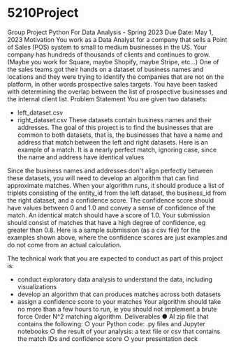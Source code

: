 # 5210Project
Group Project
Python For Data Analysis - Spring 2023
Due Date: May 1, 2023
Motivation
You work as a Data Analyst for a company that sells a Point of Sales (POS) system to small to
medium businesses in the US. Your company has hundreds of thousands of clients and
continues to grow. (Maybe you work for Square, maybe Shopify, maybe Stripe, etc…) One of
the sales teams got their hands on a dataset of business names and locations and they were
trying to identify the companies that are not on the platform, in other words prospective sales
targets. You have been tasked with determining the overlap between the list of prospective
businesses and the internal client list.
Problem Statement
You are given two datasets:
- left_dataset.csv
- right_dataset.csv
These datasets contain business names and their addresses.
The goal of this project is to find the businesses that are common to both datasets, that is, the
businesses that have a name and address that match between the left and right datasets. Here
is an example of a match. It is a nearly perfect match, ignoring case, since the name and
address have identical values

Since the business names and addresses don't align perfectly between these datasets, you will
need to develop an algorithm that can find approximate matches. When your algorithm runs, it
should produce a list of triplets consisting of the entity_id from the left dataset, the business_id
from the right dataset, and a confidence score. The confidence score should have values
between 0 and 1.0 and convey a sense of confidence of the match. An identical match should
have a score of 1.0.
Your submission should consist of matches that have a high degree of confidence, eg greater
than 0.8.
Here is a sample submission (as a csv file) for the examples shown above, where the
confidence scores are just examples and do not come from an actual calculation.


The technical work that you are expected to conduct as part of this project is:
- conduct exploratory data analysis to understand the data, including visualizations
- develop an algorithm that can produces matches across both datasets
- assign a confidence score to your matches
Your algorithm should take no more than a few hours to run, ie you should not implement a
brute force Order N^2 matching algorithm.
Deliverables
● Al zip file that contains the following:
○ your Python code: .py files and Jupyter notebooks
○ the result of your analysis: a text file or csv that contains the match IDs and
confidence score
○ your presentation deck
